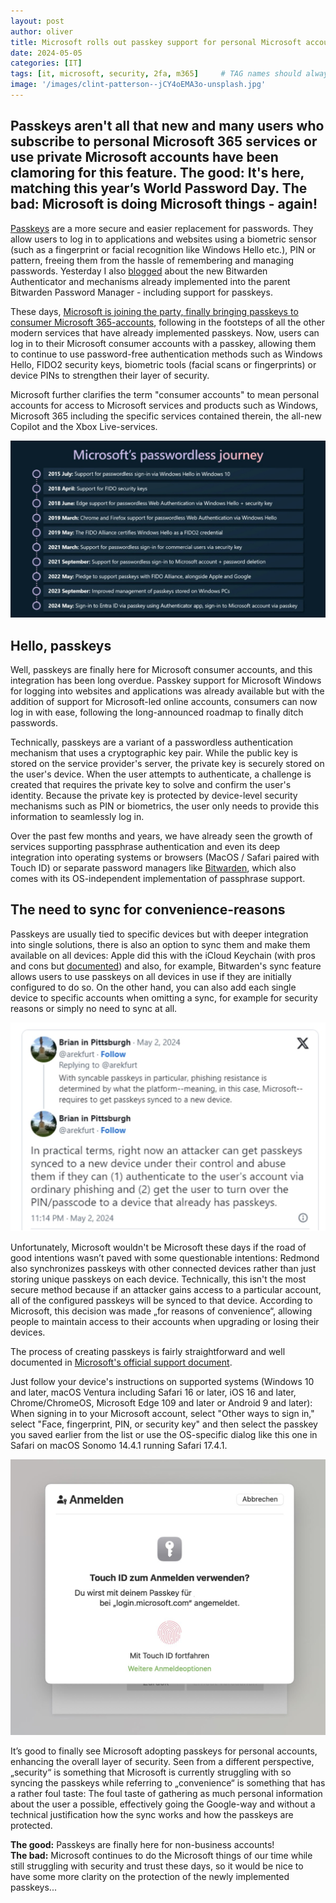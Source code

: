 ```yaml
---
layout: post
author: oliver
title: Microsoft rolls out passkey support for personal Microsoft accounts
date: 2024-05-05
categories: [IT]
tags: [it, microsoft, security, 2fa, m365]     # TAG names should always be lowercase
image: '/images/clint-patterson--jCY4oEMA3o-unsplash.jpg'
---
```


## Passkeys aren't all that new and many users who subscribe to personal Microsoft 365 services or use private Microsoft accounts have been clamoring for this feature. The good: It's here, matching this year’s World Password Day. The bad: Microsoft is doing Microsoft things - again!

[Passkeys](https://www.passkeys.com) are a more secure and easier replacement for passwords. They allow users to log in to applications and websites using a biometric sensor (such as a fingerprint or facial recognition like Windows Hello etc.), PIN or pattern, freeing them from the hassle of remembering and managing passwords. Yesterday I also [blogged](https://pifferi.info/bitwarden-launches-new-mfa-authenticator-app/) about the new Bitwarden Authenticator and mechanisms already implemented into the parent Bitwarden Password Manager - including support for passkeys.

These days, [Microsoft is joining the party, finally bringing passkeys to consumer Microsoft 365-accounts](https://www.microsoft.com/en-us/security/blog/2024/05/02/microsoft-introduces-passkeys-for-consumer-accounts/), following in the footsteps of all the other modern services that have already implemented passkeys. Now, users can log in to their Microsoft consumer accounts with a passkey, allowing them to continue to use password-free authentication methods such as Windows Hello, FIDO2 security keys, biometric tools (facial scans or fingerprints) or device PINs to strengthen their layer of security.

Microsoft further clarifies the term "consumer accounts" to mean personal accounts for access to Microsoft services and products such as Windows, Microsoft 365 including the specific services contained therein, the all-new Copilot and the Xbox Live-services.

![Microsoft’s roadmap when it comes to passkeys!](../images/microsoft_passkey_roadmap.jpg)

## Hello, passkeys

Well, passkeys are finally here for Microsoft consumer accounts, and this integration has been long overdue. Passkey support for Microsoft Windows for logging into websites and applications was already available but with the addition of support for Microsoft-led online accounts, consumers can now log in with ease, following the long-announced roadmap to finally ditch passwords.

Technically, passkeys are a variant of a passwordless authentication mechanism that uses a cryptographic key pair. While the public key is stored on the service provider's server, the private key is securely stored on the user's device. When the user attempts to authenticate, a challenge is created that requires the private key to solve and confirm the user's identity. Because the private key is protected by device-level security mechanisms such as PIN or biometrics, the user only needs to provide this information to seamlessly log in.

Over the past few months and years, we have already seen the growth of services supporting passphrase authentication and even its deep integration into operating systems or browsers (MacOS / Safari paired with Touch ID) or separate password managers like [Bitwarden](https://pifferi.info/bitwarden-launches-new-mfa-authenticator-app/), which also comes with its OS-independent implementation of passphrase support.

## The need to sync for convenience-reasons

Passkeys are usually tied to specific devices but with deeper integration into single solutions, there is also an option to sync them and make them available on all devices: Apple did this with the iCloud Keychain (with pros and cons but [documented](https://support.apple.com/en-us/102651)) and also, for example,  Bitwarden's sync feature allows users to use passkeys on all devices in use if they are initially configured to do so. On the other hand, you can also add each single device to specific accounts when omitting a sync, for example for security reasons or simply no need to sync at all.

[![The bad - it syncs](../images/microsoft_passkeys_sync_x.jpg)](https://twitter.com/arekfurt/status/1786127091550875974)

Unfortunately, Microsoft wouldn't be Microsoft these days if the road of good intentions wasn’t paved with some questionable intentions: Redmond also synchronizes passkeys with other connected devices rather than just storing unique passkeys on each device. Technically, this isn't the most secure method because if an attacker gains access to a particular account, all of the configured passkeys will be synced to that device. According to Microsoft, this decision was made „for reasons of convenience“, allowing people to maintain access to their accounts when upgrading or losing their devices.

The process of creating passkeys is fairly straightforward and well documented in [Microsoft's official support document](https://support.microsoft.com/en-us/account-billing/signing-in-with-a-passkey-09a49a86-ca47-406c-8acc-ed0e3c852c6d).

Just follow your device's instructions on supported systems (Windows 10 and later, macOS Ventura including Safari 16 or later, iOS 16 and later, Chrome/ChromeOS, Microsoft Edge 109 and later or Android 9 and later): When signing in to your Microsoft account, select "Other ways to sign in," select "Face, fingerprint, PIN, or security key" and then select the passkey you saved earlier from the list or use the OS-specific dialog like this one in Safari on macOS Sonomo 14.4.1 running Safari 17.4.1.

![Signing in](../images/microsoft_passkeys_touchid.jpg)

It’s good to finally see Microsoft adopting passkeys for personal accounts, enhancing the overall layer of security. Seen from a different perspective, „security“ is something that Microsoft is currently struggling with so syncing the passkeys while referring to „convenience“ is something that has a rather foul taste: The foul taste of gathering as much personal information about the user a possible, effectively going the Google-way and without a technical justification how the sync works and how the passkeys are protected.

**The good:** Passkeys are finally here for non-business accounts!\
**The bad:** Microsoft continues to do the Microsoft things of our time while still struggling with security and trust these days, so it would be nice to have some more clarity on the protection of the newly implemented passkeys...